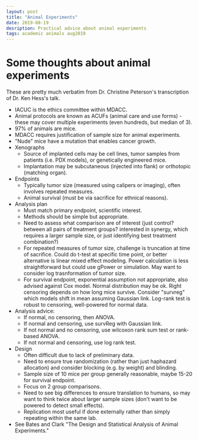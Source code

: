 ```yaml
---
layout: post
title: "Animal Experiments"
date: 2019-08-19
desription: Practical advice about animal experiments
tags: academic animals aug2019
---
```


# Some thoughts about animal experiments
These are pretty much verbatim from Dr. Christine Peterson's transcription of Dr. Ken Hess's talk.

* IACUC is the ethics committee within MDACC.
* Animal protocols are known as ACUFs (animal care and use forms) - these may cover multiple experiments (even hundreds, but median of 3).
* 97% of animals are mice.
* MDACC requires justification of sample size for animal experiments.
* "Nude" mice have a mutation that enables cancer growth.
* Xenographs
  * Source of implanted cells may be cell lines, tumor samples from patients (i.e. PDX models), or genetically engineered mice.
  * Implantation may be subcutaneous (injected into flank) or orthotopic (matching organ).
* Endpoints
  * Typically tumor size (measured using calipers or imaging), often involves repeated measures.
  * Animal survival (must be via sacrifice for ethnical reasons).
* Analysis plan
  * Must match primary endpoint, scientific interest.
  * Methods should be simple but appropriate.
  * Need to assess what comparison are of interest (just control? between all pairs of treatment groups? interested in synergy, which requires a larger sample size, or just identifying best treatment combination?)
  * For repeated measures of tumor size, challenge is truncation at time of sacrifice.  Could do t-test at specific time point, or better alternative is linear mixed effect modeling. Power calculation is less straightforward but could use gPower or simulation. May want to consider log trasnformation of tumor size.
  * For survival endpoint, exponential assumption not appropriate, also advised against Cox model. Normal distribution may be ok. Right censoring depends on how long mice survive. Consider "survreg" which models shift in mean assuming Gaussian link. Log-rank test is robust to censoring, well-powered for normal data.
* Analysis advice:
  * If normal, no censoring, then ANOVA.
  * If normal and censoring, use survReg with Gaussian link.
  * If not normal and no censoring, use wilcoxon rank sum test or rank-based ANOVA.
  * If not normal and censoring, use log rank test.
* Design
  * Often difficult due to lack of preliminary data.
  * Need to ensure true randomization (rather than just haphazard allocation) and consider blocking (e.g. by weight) and blinding.
  * Sample size of 10 mice per group generally reasonable, maybe 15-20 for survival endpoint.
  * Focus on 2 group comparisons.
  * Need to see big differences to ensure translation to humans, so may want to think twice about larger sample sizes (don't want to be powered to detect small effects).
  * Replication most useful if done externally rather than simply repeating within the same lab.
* See Bates and Clark "The Design and Statistical Analysis of Animal Experiments."



